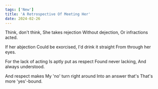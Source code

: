 ```yaml
---
tags: ['New']
title: 'A Retrospective Of Meeting Her'
date: 2024-02-26
---
```


Think, don't think,
She takes rejection
Without dejection,
Or infractions acted.

If her abjection
Could be exorcised,
I'd drink it straight
From through her eyes.

For the lack of acting
Is aptly put as respect
Found never lacking,
And always understood.

And respect makes
My 'no' turn right around
Into an answer that's
That's more 'yes'-bound.
